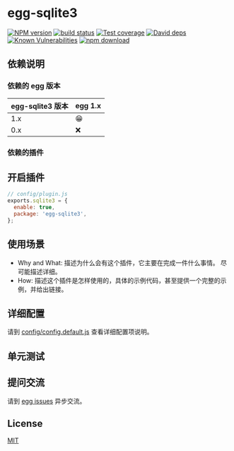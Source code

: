 # egg-sqlite3

[![NPM version][npm-image]][npm-url]
[![build status][travis-image]][travis-url]
[![Test coverage][codecov-image]][codecov-url]
[![David deps][david-image]][david-url]
[![Known Vulnerabilities][snyk-image]][snyk-url]
[![npm download][download-image]][download-url]

[npm-image]: https://img.shields.io/npm/v/egg-sqlite3.svg?style=flat-square
[npm-url]: https://npmjs.org/package/egg-sqlite3
[travis-image]: https://img.shields.io/travis/eggjs/egg-sqlite3.svg?style=flat-square
[travis-url]: https://travis-ci.org/eggjs/egg-sqlite3
[codecov-image]: https://img.shields.io/codecov/c/github/eggjs/egg-sqlite3.svg?style=flat-square
[codecov-url]: https://codecov.io/github/eggjs/egg-sqlite3?branch=master
[david-image]: https://img.shields.io/david/eggjs/egg-sqlite3.svg?style=flat-square
[david-url]: https://david-dm.org/eggjs/egg-sqlite3
[snyk-image]: https://snyk.io/test/npm/egg-sqlite3/badge.svg?style=flat-square
[snyk-url]: https://snyk.io/test/npm/egg-sqlite3
[download-image]: https://img.shields.io/npm/dm/egg-sqlite3.svg?style=flat-square
[download-url]: https://npmjs.org/package/egg-sqlite3

<!--
Description here.
-->

## 依赖说明

### 依赖的 egg 版本

egg-sqlite3 版本 | egg 1.x
--- | ---
1.x | 😁
0.x | ❌

### 依赖的插件
<!--

如果有依赖其它插件，请在这里特别说明。如

- security
- multipart

-->

## 开启插件

```js
// config/plugin.js
exports.sqlite3 = {
  enable: true,
  package: 'egg-sqlite3',
};
```

## 使用场景

- Why and What: 描述为什么会有这个插件，它主要在完成一件什么事情。
尽可能描述详细。
- How: 描述这个插件是怎样使用的，具体的示例代码，甚至提供一个完整的示例，并给出链接。

## 详细配置

请到 [config/config.default.js](config/config.default.js) 查看详细配置项说明。

## 单元测试

<!-- 描述如何在单元测试中使用此插件，例如 schedule 如何触发。无则省略。-->

## 提问交流

请到 [egg issues](https://github.com/eggjs/egg/issues) 异步交流。

## License

[MIT](LICENSE)
